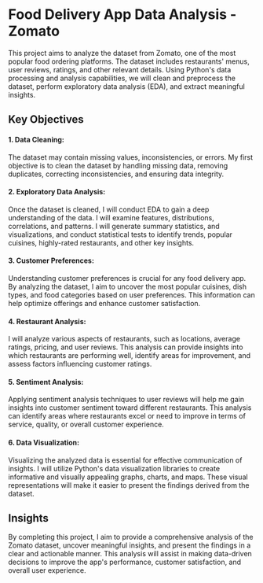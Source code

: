 # Food Delivery App Data Analysis - Zomato
This project aims to analyze the dataset from Zomato, one of the most popular food ordering platforms. The dataset includes restaurants' menus, user reviews, ratings, and other relevant details. Using Python's data processing and analysis capabilities, we will clean and preprocess the dataset, perform exploratory data analysis (EDA), and extract meaningful insights.



## Key Objectives

#### 1. Data Cleaning: 
The dataset may contain missing values, inconsistencies, or errors. My first objective is to clean the dataset by handling missing data, removing duplicates, correcting inconsistencies, and ensuring data integrity.

#### 2. Exploratory Data Analysis: 
Once the dataset is cleaned, I will conduct EDA to gain a deep understanding of the data. I will examine features, distributions, correlations, and patterns. I will generate summary statistics, and visualizations, and conduct statistical tests to identify trends, popular cuisines, highly-rated restaurants, and other key insights.

#### 3. Customer Preferences: 
Understanding customer preferences is crucial for any food delivery app. By analyzing the dataset, I aim to uncover the most popular cuisines, dish types, and food categories based on user preferences. This information can help optimize offerings and enhance customer satisfaction.

#### 4. Restaurant Analysis: 
I will analyze various aspects of restaurants, such as locations, average ratings, pricing, and user reviews. This analysis can provide insights into which restaurants are performing well, identify areas for improvement, and assess factors influencing customer ratings.

#### 5. Sentiment Analysis: 
Applying sentiment analysis techniques to user reviews will help me gain insights into customer sentiment toward different restaurants. This analysis can identify areas where restaurants excel or need to improve in terms of service, quality, or overall customer experience.

#### 6. Data Visualization: 
Visualizing the analyzed data is essential for effective communication of insights. I will utilize Python's data visualization libraries to create informative and visually appealing graphs, charts, and maps. These visual representations will make it easier to present the findings derived from the dataset.

## Insights
By completing this project, I aim to provide a comprehensive analysis of the Zomato dataset, uncover meaningful insights, and present the findings in a clear and actionable manner. This analysis will assist in making data-driven decisions to improve the app's performance, customer satisfaction, and overall user experience.
